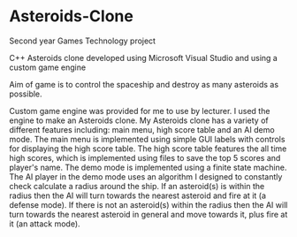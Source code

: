# Asteroids-Clone
Second year Games Technology project

C++ Asteroids clone developed using Microsoft Visual Studio and using a custom game engine

Aim of game is to control the spaceship and destroy as many asteroids as possible. 

Custom game engine was provided for me to use by lecturer. I used the engine to make an Asteroids clone.
My Asteroids clone has a variety of different features including: main menu, high score table and an AI demo mode.
The main menu is implemented using simple GUI labels with controls for displaying the high score table.
The high score table features the all time high scores, which is implemented using files to save the top 5 scores and player's name.
The demo mode is implemented using a finite state machine. The AI player in the demo mode uses an algorithm I designed to constantly
check calculate a radius around the ship. If an asteroid(s) is within the radius then the AI will turn towards the nearest asteroid
and fire at it (a defense mode). If there is not an asteroid(s) within the radius then the AI will turn towards the nearest asteroid
in general and move towards it, plus fire at it (an attack mode).

